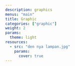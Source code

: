 ```yaml
---
description: graphics
menus: "main"
title: Graphic
categories: ["graphic"]
weight: 2
params:
  theme: light
resources:
  - src: "den nya lampan.jpg"
    params:
      cover: true
---
```

